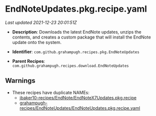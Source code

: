 # EndNoteUpdates.pkg.recipe.yaml

_Last updated 2021-12-23 20:01:51Z_

- **Description**: Downloads the latest EndNote updates, unzips the contents, and creates a custom package that will install the EndNote update onto the system.

- **Identifier**: `com.github.grahampugh.recipes.pkg.EndNoteUpdates`

- **Parent Recipes**: `com.github.grahampugh.recipes.download.EndNoteUpdates`


## Warnings

- These recipes have duplicate NAMEs:
    - [jbaker10-recipes/EndNote/EndNoteX7Updates.pkg.recipe](/autopkg-dupe-tracker/jbaker10-recipes/EndNote/EndNoteX7Updates.pkg.recipe)
    - [grahampugh-recipes/EndNoteUpdates/EndNoteUpdates.pkg.recipe.yaml](/autopkg-dupe-tracker/grahampugh-recipes/EndNoteUpdates/EndNoteUpdates.pkg.recipe.yaml)